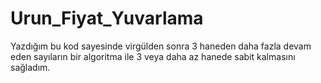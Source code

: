 # Urun_Fiyat_Yuvarlama

Yazdığım bu kod sayesinde virgülden sonra 3 haneden daha fazla devam eden sayıların bir algoritma ile 3 veya daha az hanede sabit kalmasını sağladım.
